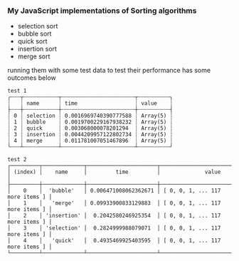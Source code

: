 ### My JavaScript implementations of Sorting algorithms
* selection sort
* bubble sort
* quick sort
* insertion sort
* merge sort


running them with some test data to test their performance has some outcomes below
```
test 1
╭┄┄┄┬┄┄┄┄┄┄┄┄┄┄┄┬┄┄┄┄┄┄┄┄┄┄┄┄┄┄┄┄┄┄┄┄┄┄┄┬┄┄┄┄┄┄┄┄┄┄╮
┊   ┊ name      ┊ time                  ┊ value    ┊
├┄┄┄┼┄┄┄┄┄┄┄┄┄┄┄┼┄┄┄┄┄┄┄┄┄┄┄┄┄┄┄┄┄┄┄┄┄┄┄┼┄┄┄┄┄┄┄┄┄┄┤
┊ 0 ┊ selection ┊ 0.0016969740390777588 ┊ Array(5) ┊
┊ 1 ┊ bubble    ┊ 0.0019700229167938232 ┊ Array(5) ┊
┊ 2 ┊ quick     ┊ 0.003068000078201294  ┊ Array(5) ┊
┊ 3 ┊ insertion ┊ 0.0044209957122802734 ┊ Array(5) ┊
┊ 4 ┊ merge     ┊ 0.011781007051467896  ┊ Array(5) ┊
╰┄┄┄┴┄┄┄┄┄┄┄┄┄┄┄┴┄┄┄┄┄┄┄┄┄┄┄┄┄┄┄┄┄┄┄┄┄┄┄┴┄┄┄┄┄┄┄┄┄┄╯
```


```
test 2
┌─────────┬─────────────┬──────────────────────┬─────────────────────────────────┐
│ (index) │    name     │         time         │              value              │
├─────────┼─────────────┼──────────────────────┼─────────────────────────────────┤
│    0    │  'bubble'   │ 0.006471008062362671 │ [ 0, 0, 1, ... 117 more items ] │
│    1    │   'merge'   │ 0.09933900833129883  │ [ 0, 0, 1, ... 117 more items ] │
│    2    │ 'insertion' │  0.2042580246925354  │ [ 0, 0, 1, ... 117 more items ] │
│    3    │ 'selection' │  0.2824999988079071  │ [ 0, 0, 1, ... 117 more items ] │
│    4    │   'quick'   │  0.4935469925403595  │ [ 0, 0, 1, ... 117 more items ] │
└─────────┴─────────────┴──────────────────────┴─────────────────────────────────┘
```
